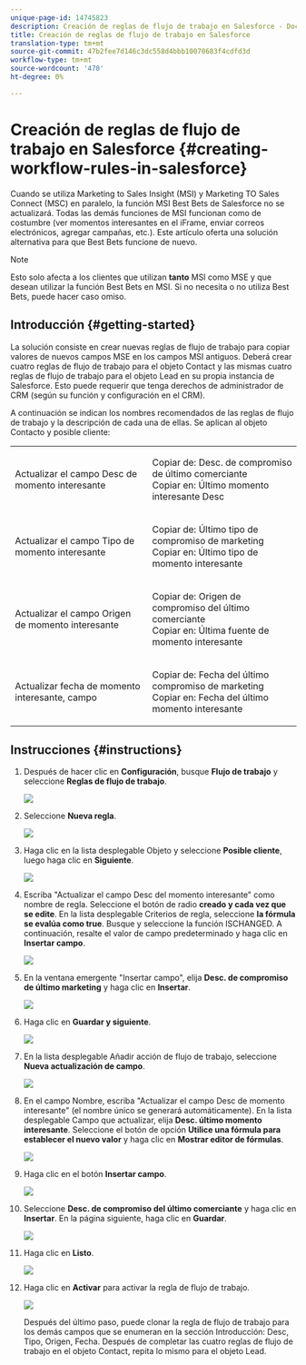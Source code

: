 ```yaml
---
unique-page-id: 14745823
description: Creación de reglas de flujo de trabajo en Salesforce - Documentos de marketing - Documentación del producto
title: Creación de reglas de flujo de trabajo en Salesforce
translation-type: tm+mt
source-git-commit: 47b2fee7d146c3dc558d4bbb10070683f4cdfd3d
workflow-type: tm+mt
source-wordcount: '470'
ht-degree: 0%

---
```



# Creación de reglas de flujo de trabajo en Salesforce {#creating-workflow-rules-in-salesforce}

Cuando se utiliza Marketing to Sales Insight (MSI) y Marketing TO Sales Connect (MSC) en paralelo, la función MSI Best Bets de Salesforce no se actualizará. Todas las demás funciones de MSI funcionan como de costumbre (ver momentos interesantes en el iFrame, enviar correos electrónicos, agregar campañas, etc.). Este artículo oferta una solución alternativa para que Best Bets funcione de nuevo.

>[!NOTE]
>
>Esto solo afecta a los clientes que utilizan **tanto** MSI como MSE y que desean utilizar la función Best Bets en MSI. Si no necesita o no utiliza Best Bets, puede hacer caso omiso.

## Introducción {#getting-started}

La solución consiste en crear nuevas reglas de flujo de trabajo para copiar valores de nuevos campos MSE en los campos MSI antiguos. Deberá crear cuatro reglas de flujo de trabajo para el objeto Contact y las mismas cuatro reglas de flujo de trabajo para el objeto Lead en su propia instancia de Salesforce. Esto puede requerir que tenga derechos de administrador de CRM (según su función y configuración en el CRM).

A continuación se indican los nombres recomendados de las reglas de flujo de trabajo y la descripción de cada una de ellas. Se aplican al objeto Contacto y posible cliente:

<table> 
 <colgroup> 
  <col> 
  <col> 
 </colgroup> 
 <tbody> 
  <tr> 
   <td>Actualizar el campo Desc de momento interesante</td> 
   <td><p>Copiar de: Desc. de compromiso de último comerciante<br>Copiar en: Último momento interesante Desc</p></td> 
  </tr> 
  <tr> 
   <td>Actualizar el campo Tipo de momento interesante</td> 
   <td><p>Copiar de: Último tipo de compromiso de marketing<br>Copiar en: Último tipo de momento interesante</p></td> 
  </tr> 
  <tr> 
   <td>Actualizar el campo Origen de momento interesante</td> 
   <td><p>Copiar de: Origen de compromiso del último comerciante<br>Copiar en: Última fuente de momento interesante</p></td> 
  </tr> 
  <tr> 
   <td>Actualizar fecha de momento interesante, campo</td> 
   <td><p>Copiar de: Fecha del último compromiso de marketing<br>Copiar en: Fecha del último momento interesante</p></td> 
  </tr> 
 </tbody> 
</table>

## Instrucciones {#instructions}

1. Después de hacer clic en **Configuración**, busque **Flujo de trabajo** y seleccione **Reglas de flujo de trabajo**.

   ![](assets/one-1.png)

1. Seleccione **Nueva regla**.

   ![](assets/two-1.png)

1. Haga clic en la lista desplegable Objeto y seleccione **Posible cliente**, luego haga clic en **Siguiente**.

   ![](assets/three-1.png)

1. Escriba &quot;Actualizar el campo Desc del momento interesante&quot; como nombre de regla. Seleccione el botón de radio **creado y cada vez que se edite**. En la lista desplegable Criterios de regla, seleccione **la fórmula se evalúa como true**. Busque y seleccione la función ISCHANGED. A continuación, resalte el valor de campo predeterminado y haga clic en **Insertar campo**.

   ![](assets/four-1.png)

1. En la ventana emergente &quot;Insertar campo&quot;, elija **Desc. de compromiso de último marketing** y haga clic en **Insertar**.

   ![](assets/five-1.png)

1. Haga clic en **Guardar y siguiente**.

   ![](assets/6.png)

1. En la lista desplegable Añadir acción de flujo de trabajo, seleccione **Nueva actualización de campo**.

   ![](assets/seven.png)

1. En el campo Nombre, escriba &quot;Actualizar el campo Desc de momento interesante&quot; (el nombre único se generará automáticamente). En la lista desplegable Campo que actualizar, elija **Desc. último momento interesante**. Seleccione el botón de opción **Utilice una fórmula para establecer el nuevo valor** y haga clic en **Mostrar editor de fórmulas**.

   ![](assets/eight.png)

1. Haga clic en el botón **Insertar campo**.

   ![](assets/9a.png)

1. Seleccione **Desc. de compromiso del último comerciante** y haga clic en **Insertar**. En la página siguiente, haga clic en **Guardar**.

   ![](assets/nine.png)

1. Haga clic en **Listo**.

   ![](assets/twelve.png)

1. Haga clic en **Activar** para activar la regla de flujo de trabajo.

   ![](assets/thirteen.png)

   Después del último paso, puede clonar la regla de flujo de trabajo para los demás campos que se enumeran en la sección Introducción: Desc, Tipo, Origen, Fecha. Después de completar las cuatro reglas de flujo de trabajo en el objeto Contact, repita lo mismo para el objeto Lead.

